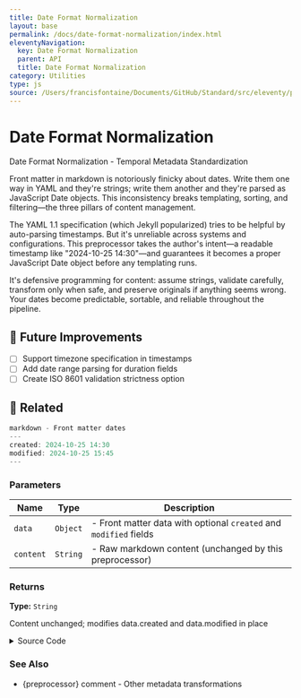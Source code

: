 ```yaml
---
title: Date Format Normalization
layout: base
permalink: /docs/date-format-normalization/index.html
eleventyNavigation:
  key: Date Format Normalization
  parent: API
  title: Date Format Normalization
category: Utilities
type: js
source: /Users/francisfontaine/Documents/GitHub/Standard/src/eleventy/preprocessor.js
---
```


# Date Format Normalization

Date Format Normalization - Temporal Metadata Standardization

 Front matter in markdown is notoriously finicky about dates. Write them one way in YAML and they're strings; write them another and they're parsed as JavaScript Date objects. This inconsistency breaks templating, sorting, and filtering—the three pillars of content management.

The YAML 1.1 specification (which Jekyll popularized) tries to be helpful by auto-parsing timestamps. But it's unreliable across systems and configurations. This preprocessor takes the author's intent—a readable timestamp like "2024-10-25 14:30"—and guarantees it becomes a proper JavaScript Date object before any templating runs.

It's defensive programming for content: assume strings, validate carefully, transform only when safe, and preserve originals if anything seems wrong. Your dates become predictable, sortable, and reliable throughout the pipeline.

## 🚀 Future Improvements 
 - [ ] Support timezone specification in timestamps
 - [ ] Add date range parsing for duration fields
 - [ ] Create ISO 8601 validation strictness option

## 🔗 Related

```js
markdown - Front matter dates
---
created: 2024-10-25 14:30
modified: 2024-10-25 15:45
---
```

### Parameters

| Name | Type | Description |
|------|------|-------------|
| `data` | `Object` | - Front matter data with optional `created` and `modified` fields |
| `content` | `String` | - Raw markdown content (unchanged by this preprocessor) |

### Returns

**Type:** `String`

Content unchanged; modifies data.created and data.modified in place

<details>
<summary><span class="button">Source Code</span></summary>

```javascript
eleventyConfig.addPreprocessor("fixDates", "md", (data, content) => {
    const fixDateString = (value) => {
      if (
        typeof value === "string" &&
        /^\d{4}-\d{2}-\d{2} \d{2}:\d{2}/.test(value)
      ) {
        const date = new Date(value.replace(" ", "T"));
        // If the date is invalid, return the original value to prevent errors
        return isNaN(date.getTime()) ? value : date;
      }
      return value;
    };

    // Fix only known fields
    if (data.created) data.created = fixDateString(data.created);
    if (data.modified) data.modified = fixDateString(data.modified);

    return content;
  });
}
```

</details>

### See Also

- {preprocessor} comment - Other metadata transformations

